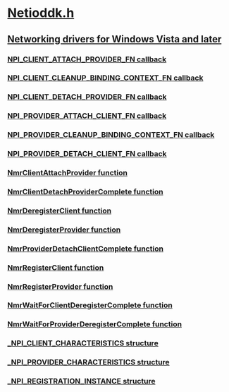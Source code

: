 # [Netioddk.h](index.md)
## [Networking drivers for Windows Vista and later](../_netvista/index.md)
### [NPI_CLIENT_ATTACH_PROVIDER_FN callback](../netioddk/nc-netioddk-npi_client_attach_provider_fn.md)
### [NPI_CLIENT_CLEANUP_BINDING_CONTEXT_FN callback](../netioddk/nc-netioddk-npi_client_cleanup_binding_context_fn.md)
### [NPI_CLIENT_DETACH_PROVIDER_FN callback](../netioddk/nc-netioddk-npi_client_detach_provider_fn.md)
### [NPI_PROVIDER_ATTACH_CLIENT_FN callback](../netioddk/nc-netioddk-npi_provider_attach_client_fn.md)
### [NPI_PROVIDER_CLEANUP_BINDING_CONTEXT_FN callback](../netioddk/nc-netioddk-npi_provider_cleanup_binding_context_fn.md)
### [NPI_PROVIDER_DETACH_CLIENT_FN callback](../netioddk/nc-netioddk-npi_provider_detach_client_fn.md)
### [NmrClientAttachProvider function](../netioddk/nf-netioddk-nmrclientattachprovider.md)
### [NmrClientDetachProviderComplete function](../netioddk/nf-netioddk-nmrclientdetachprovidercomplete.md)
### [NmrDeregisterClient function](../netioddk/nf-netioddk-nmrderegisterclient.md)
### [NmrDeregisterProvider function](../netioddk/nf-netioddk-nmrderegisterprovider.md)
### [NmrProviderDetachClientComplete function](../netioddk/nf-netioddk-nmrproviderdetachclientcomplete.md)
### [NmrRegisterClient function](../netioddk/nf-netioddk-nmrregisterclient.md)
### [NmrRegisterProvider function](../netioddk/nf-netioddk-nmrregisterprovider.md)
### [NmrWaitForClientDeregisterComplete function](../netioddk/nf-netioddk-nmrwaitforclientderegistercomplete.md)
### [NmrWaitForProviderDeregisterComplete function](../netioddk/nf-netioddk-nmrwaitforproviderderegistercomplete.md)
### [_NPI_CLIENT_CHARACTERISTICS structure](../netioddk/ns-netioddk-_npi_client_characteristics.md)
### [_NPI_PROVIDER_CHARACTERISTICS structure](../netioddk/ns-netioddk-_npi_provider_characteristics.md)
### [_NPI_REGISTRATION_INSTANCE structure](../netioddk/ns-netioddk-_npi_registration_instance.md)

